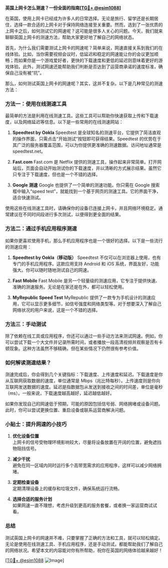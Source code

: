 **英国上网卡怎么测速？一份全面的指南[[TG💪+ @esim1088](https://t.me/s/esim1088)]**

在英国，使用上网卡已经成为许多人的日常选择。无论是旅行、留学还是长期居住，选择一款合适的上网卡对于保持网络连接至关重要。然而，选到了一张优质的上网卡之后，如何测试它的网速呢？这可能是很多人关心的问题。今天，我们就来聊聊英国上网卡的测速方法，帮助大家更好地了解自己的网络状态。

首先，为什么我们需要测试上网卡的网速呢？简单来说，网速直接关系到我们的在线体验。比如，当你需要视频会议时，低延迟和稳定的网速能让你的会议更加顺畅；而如果你是一个游戏爱好者，更快的下载速度和更低的延迟则意味着更好的游戏体验。此外，测试网速还能帮助我们判断是否达到了运营商承诺的速度标准，确保自己没有被“坑”。

那么，如何测试英国上网卡的网速呢？其实，这并不复杂。以下是几种常见的测速方法：

### 方法一：使用在线测速工具

最简单的方法是利用在线测速工具。这些工具可以帮助你快速获取上传和下载速度，以及网络延迟等信息。以下是一些常用的在线测速网站：

1. **Speedtest by Ookla**
   Speedtest 是全球知名的测速平台，它提供了简洁直观的操作界面，只需点击“开始测试”按钮即可获得结果。Speedtest 的优势在于其广泛的服务器覆盖范围，可以为你提供更准确的测速数据。访问地址通常是 speedtest.net。

2. **Fast.com**
   Fast.com 是 Netflix 提供的测速工具，操作起来非常简单。打开网站后，页面会自动开始测试你的下载速度，并以清晰的方式展示结果。虽然它只专注于下载速度，但也是一个不错的选择。

3. **Google 测速**
   Google 也提供了一个简单的测速功能。你只需在 Google 搜索框中输入“speed test”，就能找到一个基于网页的测速工具。它的界面干净，适合快速测试。

使用这些在线测速工具时，请确保你的设备已连接上网卡，并且网络环境稳定。通常建议在不同时间段进行多次测试，以便得到更全面的结果。

### 方法二：通过手机应用程序测速

如果你更喜欢使用手机，那么手机应用程序也是一个很好的选择。以下是一些流行的测速应用：

1. **Speedtest by Ookla（移动版）**
   Speedtest 不仅可以在浏览器上使用，也有专门的手机应用程序。这款应用支持 Android 和 iOS 系统，界面友好，功能强大。你可以随时随地测试自己的网速。

2. **Fast Mobile**
   Fast Mobile 是另一个轻量级的测速应用，它专注于提供快速、准确的测速服务。无论是在家还是在外，都可以轻松使用。

3. **MyRepublic Speed Test**
   MyRepublic 提供了一款专为手机设计的测速应用，它可以显示更多细节，如信号强度和网络类型等。对于想要深入了解自己网络状况的用户来说，这是一个不错的选择。

### 方法三：手动测试

除了依赖在线工具或应用程序，你还可以通过一些手动方法来测试网速。例如，你可以尝试下载一个大文件并记录所需时间，或者播放一段高清视频并观察是否有卡顿现象。这种方法虽然不够精确，但在某些情况下仍然很有参考价值。

### 如何解读测速结果？

测速完成后，你会得到几个关键指标：下载速度、上传速度和延迟。下载速度是你从互联网获取数据的速度，单位通常是 Mbps（兆比特每秒）。上传速度则是你向互联网发送数据的速度。延迟是指数据包从发送到接收之间的时间差，单位是毫秒（ms）。一般来说，下载速度越高越好，延迟越低越好。

如果你发现自己的网速低于预期，可能的原因包括信号弱、网络拥堵或设备问题。此时，你可以尝试更换位置、重启设备或联系运营商解决问题。

### 小贴士：提升网速的小技巧

1. **优化设备位置**  
   上网卡的信号受物理环境影响较大，尽量将设备放置在开阔的位置，避免遮挡物阻挡信号。

2. **减少干扰**  
   避免在同一区域内同时运行多个高带宽需求的应用程序，这样可以减少网络拥堵。

3. **定期检查设备**  
   定期清理设备上的缓存和垃圾文件，确保系统运行流畅。

4. **选择合适的服务计划**  
   如果网速一直不理想，考虑升级到更高的服务套餐，或者换一家运营商试试看。

### 总结

测试英国上网卡的网速并不难，只要掌握了正确的方法和工具，就可以轻松搞定。无论是使用在线测速工具、手机应用程序，还是手动测试，都能帮助我们了解自己的网络状况。希望本文的内容能对你有所帮助，祝你在英国的网络体验越来越好！

[[TG💪+ @esim1088](https://t.me/s/esim1088) ![Image](https://i.postimg.cc/4NQfJmqS/Snipaste-2025-05-13-00-14-12.png)]